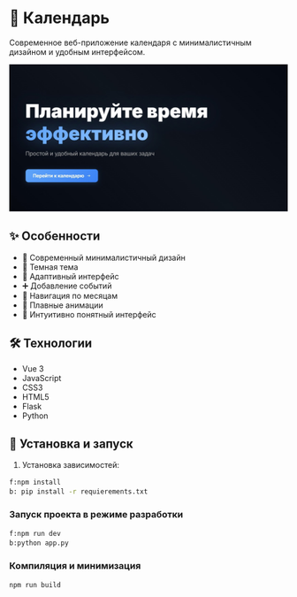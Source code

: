 # 📅 Календарь

Современное веб-приложение календаря с минималистичным дизайном и удобным интерфейсом.

![Calendar Preview](./src/assets/landview.jpg)

## ✨ Особенности

- 🎨 Современный минималистичный дизайн
- 🌙 Темная тема
- 📱 Адаптивный интерфейс
- ➕ Добавление событий
- 🔄 Навигация по месяцам
- 💫 Плавные анимации
- 🎯 Интуитивно понятный интерфейс

## 🛠 Технологии

- Vue 3
- JavaScript
- CSS3
- HTML5
- Flask
- Python

## 🚀 Установка и запуск

1. Установка зависимостей:

```sh
f:npm install
b: pip install -r requierements.txt
```

### Запуск проекта в режиме разработки

```sh
f:npm run dev
b:python app.py
```

### Компиляция и минимизация

```sh
npm run build
```
